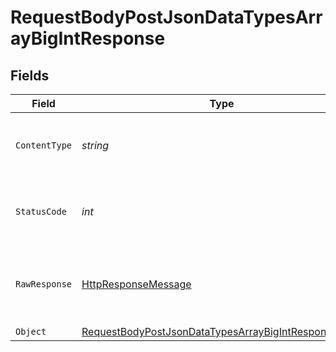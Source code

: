 # RequestBodyPostJsonDataTypesArrayBigIntResponse


## Fields

| Field                                                                                                                                 | Type                                                                                                                                  | Required                                                                                                                              | Description                                                                                                                           |
| ------------------------------------------------------------------------------------------------------------------------------------- | ------------------------------------------------------------------------------------------------------------------------------------- | ------------------------------------------------------------------------------------------------------------------------------------- | ------------------------------------------------------------------------------------------------------------------------------------- |
| `ContentType`                                                                                                                         | *string*                                                                                                                              | :heavy_check_mark:                                                                                                                    | HTTP response content type for this operation                                                                                         |
| `StatusCode`                                                                                                                          | *int*                                                                                                                                 | :heavy_check_mark:                                                                                                                    | HTTP response status code for this operation                                                                                          |
| `RawResponse`                                                                                                                         | [HttpResponseMessage](https://learn.microsoft.com/en-us/dotnet/api/system.net.http.httpresponsemessage?view=net-5.0)                  | :heavy_minus_sign:                                                                                                                    | Raw HTTP response; suitable for custom response parsing                                                                               |
| `Object`                                                                                                                              | [RequestBodyPostJsonDataTypesArrayBigIntResponseBody](../../Models/Operations/RequestBodyPostJsonDataTypesArrayBigIntResponseBody.md) | :heavy_minus_sign:                                                                                                                    | OK                                                                                                                                    |
